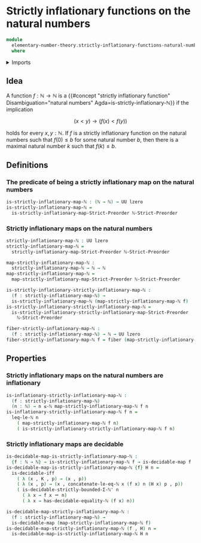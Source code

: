 # Strictly inflationary functions on the natural numbers

```agda
module
  elementary-number-theory.strictly-inflationary-functions-natural-numbers
  where
```

<details><summary>Imports</summary>

```agda
open import elementary-number-theory.decidable-types
open import elementary-number-theory.equality-natural-numbers
open import elementary-number-theory.inequality-natural-numbers
open import elementary-number-theory.natural-numbers
open import elementary-number-theory.strict-inequality-natural-numbers

open import foundation.decidable-maps
open import foundation.decidable-types
open import foundation.dependent-pair-types
open import foundation.fibers-of-maps
open import foundation.identity-types
open import foundation.universe-levels

open import order-theory.strictly-inflationary-maps-strict-preorders

open import univalent-combinatorics.dependent-pair-types
```

</details>

## Idea

A function $f : \mathbb{N} \to \mathbb{N}$ is a
{{#concept "strictly inflationary function" Disambiguation="natural numbers" Agda=is-strictly-inflationary-ℕ}}
if the implication

$$
  (x < y) \to (f(x) < f(y))
$$

holds for every $x,y:\mathbb{N}$. If $f$ is a strictly inflationary function on
the natural numbers such that $f(0) \leq b$ for some natural number $b$, then
there is a maximal natural number $k$ such that $f(k) \leq b$.

## Definitions

### The predicate of being a strictly inflationary map on the natural numbers

```agda
is-strictly-inflationary-map-ℕ : (ℕ → ℕ) → UU lzero
is-strictly-inflationary-map-ℕ =
  is-strictly-inflationary-map-Strict-Preorder ℕ-Strict-Preorder
```

### Strictly inflationary maps on the natural numbers

```agda
strictly-inflationary-map-ℕ : UU lzero
strictly-inflationary-map-ℕ =
  strictly-inflationary-map-Strict-Preorder ℕ-Strict-Preorder

map-strictly-inflationary-map-ℕ :
  strictly-inflationary-map-ℕ → ℕ → ℕ
map-strictly-inflationary-map-ℕ =
  map-strictly-inflationary-map-Strict-Preorder ℕ-Strict-Preorder

is-strictly-inflationary-strictly-inflationary-map-ℕ :
  (f : strictly-inflationary-map-ℕ) →
  is-strictly-inflationary-map-ℕ (map-strictly-inflationary-map-ℕ f)
is-strictly-inflationary-strictly-inflationary-map-ℕ =
  is-strictly-inflationary-strictly-inflationary-map-Strict-Preorder
    ℕ-Strict-Preorder

fiber-strictly-inflationary-map-ℕ :
  (f : strictly-inflationary-map-ℕ) → ℕ → UU lzero
fiber-strictly-inflationary-map-ℕ f = fiber (map-strictly-inflationary-map-ℕ f)
```

## Properties

### Strictly inflationary maps on the natural numbers are inflationary

```agda
is-inflationary-strictly-inflationary-map-ℕ :
  (f : strictly-inflationary-map-ℕ)
  (n : ℕ) → n ≤-ℕ map-strictly-inflationary-map-ℕ f n
is-inflationary-strictly-inflationary-map-ℕ f n =
  leq-le-ℕ n
    ( map-strictly-inflationary-map-ℕ f n)
    ( is-strictly-inflationary-strictly-inflationary-map-ℕ f n)
```

### Strictly inflationary maps are decidable

```agda
is-decidable-map-is-strictly-inflationary-map-ℕ :
  {f : ℕ → ℕ} → is-strictly-inflationary-map-ℕ f → is-decidable-map f
is-decidable-map-is-strictly-inflationary-map-ℕ {f} H n =
  is-decidable-iff
    ( λ (x , K , p) → (x , p))
    ( λ (x , p) → (x , concatenate-le-eq-ℕ x (f x) n (H x) p , p))
    ( is-decidable-strictly-bounded-Σ-ℕ' n
      ( λ x → f x ＝ n)
      ( λ x → has-decidable-equality-ℕ (f x) n))

is-decidable-map-strictly-inflationary-map-ℕ :
  (f : strictly-inflationary-map-ℕ) →
  is-decidable-map (map-strictly-inflationary-map-ℕ f)
is-decidable-map-strictly-inflationary-map-ℕ (f , H) n =
  is-decidable-map-is-strictly-inflationary-map-ℕ H n
```
